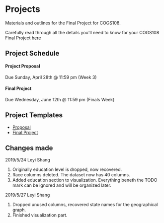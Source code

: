 # Projects 

Materials and outlines for the Final Project for COGS108.

Carefully read through all the details you'll need to know for your COGS108 Final Project [here](https://docs.google.com/document/d/1fD0VjnmVwVp_zq2GvD8GzsMbNczH2DAA72t61aHmVB8/edit?usp=sharing)

## Project Schedule

#### Project Proposal
Due Sunday, April 28th @ 11:59 pm (Week 3)

#### Final Project
Due Wednesday, June 12th @ 11:59 pm (Finals Week)  

## Project Templates

* [Proposal](https://docs.google.com/document/d/1_M0Zajd00s9r8RNFTWruqngJm0NTHawOqCMWib9C9ys/edit?usp=sharing)
* [Final Project](https://github.com/COGS108/Projects/blob/master/FinalProject.ipynb)

## Changes made
2019/5/24 Leyi Shang
1. Originally education level is dropped, now recovered.
2. Race columns deleted. The dataset now has 40 columns.
3. Added education section to visualization. Everything beneth the TODO mark can be ignored and will be organized later.

2019/5/27 Leyi Shang
1. Dropped unused columns, recovered state names for the geographical graph.
2. Finished visualization part.
